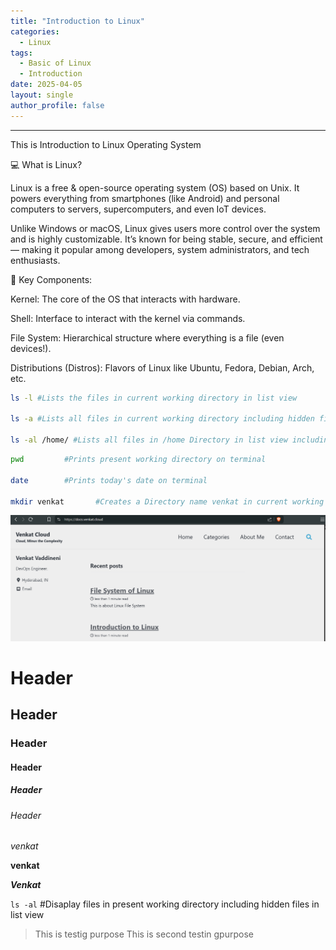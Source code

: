 ```yaml
---
title: "Introduction to Linux"
categories: 
  - Linux
tags: 
  - Basic of Linux
  - Introduction
date: 2025-04-05
layout: single
author_profile: false
---
```


---


This is Introduction to Linux Operating System

💻 What is Linux?

Linux is a free & open-source operating system (OS) based on Unix. It powers everything from smartphones (like Android) and personal computers to servers, supercomputers, and even IoT devices.

Unlike Windows or macOS, Linux gives users more control over the system and is highly customizable. It’s known for being stable, secure, and efficient — making it popular among developers, system administrators, and tech enthusiasts.

🧱 Key Components:

Kernel: The core of the OS that interacts with hardware.

Shell: Interface to interact with the kernel via commands.

File System: Hierarchical structure where everything is a file (even devices!).

Distributions (Distros): Flavors of Linux like Ubuntu, Fedora, Debian, Arch, etc.

```bash
ls -l #Lists the files in current working directory in list view

ls -a #Lists all files in current working directory including hidden files

ls -al /home/ #Lists all files in /home Directory in list view including hidden files
```

```bash
pwd         #Prints present working directory on terminal

date        #Prints today's date on terminal

mkdir venkat       #Creates a Directory name venkat in current working directory
```

![This is our Homepage of docs.venkat.cloud](/assets/images/image.png)

# Header
## Header
### Header
#### Header
##### Header
###### Header

*venkat*

**venkat**

***Venkat***

`ls -al`     #Disaplay files in present working directory including hidden files in list view

>This is testig purpose
>This is second testin gpurpose

